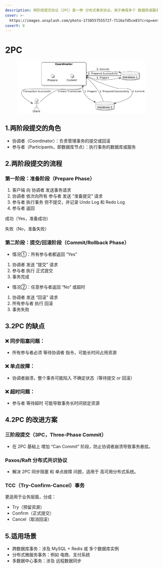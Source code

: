 ```yaml
---
description: 两阶段提交协议（2PC）是一种 分布式事务协议，用于确保多个 数据库或服务 在 分布式环境下 一致提交或回滚事务。
cover: >-
  https://images.unsplash.com/photo-1738557555727-7116a7d5ce83?crop=entropy&cs=srgb&fm=jpg&ixid=M3wxOTcwMjR8MHwxfHJhbmRvbXx8fHx8fHx8fDE3Mzk0NjYwODl8&ixlib=rb-4.0.3&q=85
coverY: 0
---
```


# 2PC

<figure><img src="../../.gitbook/assets/image (1) (1) (1) (1).png" alt=""><figcaption></figcaption></figure>

## 1.两阶段提交的角色

* 协调者（Coordinator）：负责管理事务的提交或回滚
* 参与者（Participants，即数据库节点）：执行事务的数据库或服务

## 2.两阶段提交的流程

### 第一阶段：准备阶段（Prepare Phase）

1. 客户端 向 协调者 发送事务请求
2. 协调者 依次向所有 参与者 发送 “准备提交” 请求
3. 参与者 执行事务 但不提交，并记录 Undo Log 和 Redo Log
4. 参与者 返回

成功（Yes，准备成功）

失败（No，准备失败）



### 第二阶段：提交/回滚阶段（Commit/Rollback Phase）

* 情况①：所有参与者都返回 “Yes”

1. 协调者 发送 “提交” 请求
2. 参与者 执行 正式提交
3. 事务完成

* 情况②：任意参与者返回 “No” 或超时

1. 协调者 发送 “回滚” 请求
2. 所有参与者 执行 回滚
3. 事务失败

## 3.2PC 的缺点

### ❌ 同步阻塞问题：

* 所有参与者必须 等待协调者 指令，可能长时间占用资源

### ❌ 单点故障：

* 协调者崩溃，整个事务可能陷入 不确定状态（等待提交 or 回滚）

### ❌ 超时问题：

* 参与者 等待超时 可能导致事务长时间锁定资源

## 4.2PC 的改进方案

### 三阶段提交（3PC，Three-Phase Commit）

* 在 2PC 基础上 增加 “Can Commit” 阶段，防止协调者崩溃导致事务悬挂。

### Paxos/Raft 分布式共识协议

* 解决 2PC 同步阻塞 和 单点故障 问题，适用于 高可用分布式系统。

### TCC（Try-Confirm-Cancel）事务

更适用于业务层面，分成：

* Try（预留资源）
* Confirm（正式提交）
* Cancel（取消回滚）

## 5.适用场景

* 跨数据库事务：涉及 MySQL + Redis 或 多个数据库实例
* 分布式微服务事务：例如 电商、支付系统
* 多数据中心事务：涉及 远程数据同步

